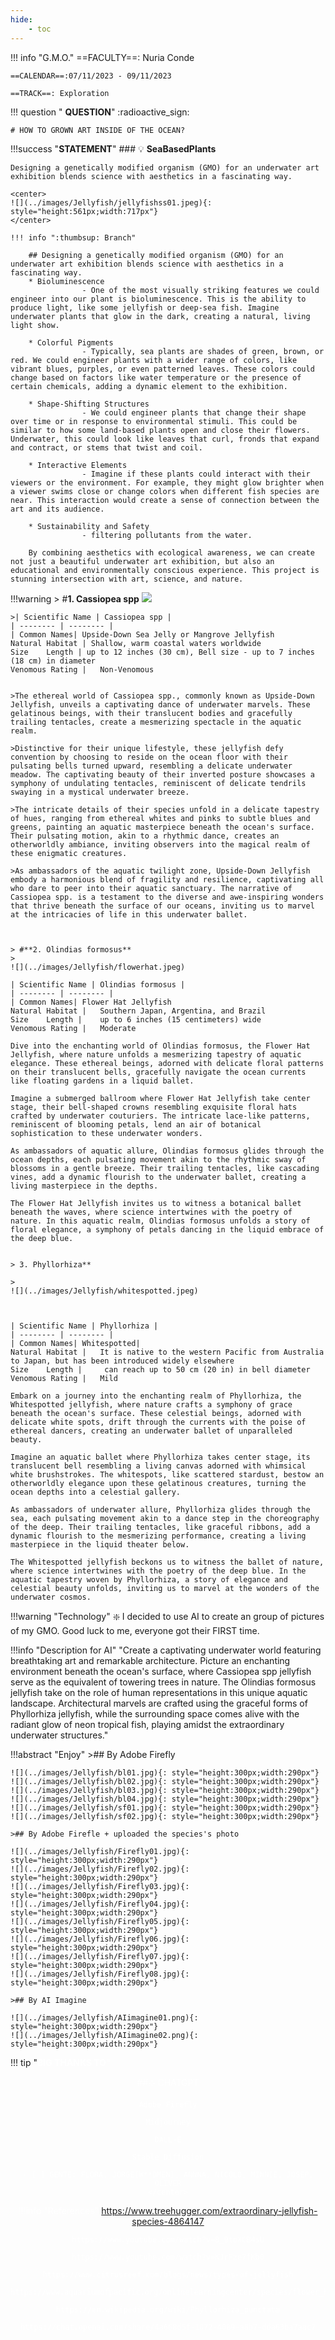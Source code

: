 ```yaml
---
hide:
    - toc
---
```

!!! info "G.M.O."
    ==FACULTY==: Nuria Conde

    ==CALENDAR==:07/11/2023 - 09/11/2023

    ==TRACK==: Exploration



!!! question  " **QUESTION**"
    :radioactive_sign: 

    # HOW TO GROWN ART INSIDE OF THE OCEAN?


!!!success "**STATEMENT**"
    ### :bulb: **SeaBasedPlants**

    Designing a genetically modified organism (GMO) for an underwater art exhibition blends science with aesthetics in a fascinating way.  

    <center>
    ![](../images/Jellyfish/jellyfishss01.jpeg){: style="height:561px;width:717px"}
    </center>

    !!! info ":thumbsup: Branch"

        ## Designing a genetically modified organism (GMO) for an underwater art exhibition blends science with aesthetics in a fascinating way.  
        * Bioluminescence 
                    - One of the most visually striking features we could engineer into our plant is bioluminescence. This is the ability to produce light, like some jellyfish or deep-sea fish. Imagine underwater plants that glow in the dark, creating a natural, living light show. 

        * Colorful Pigments
                    - Typically, sea plants are shades of green, brown, or red. We could engineer plants with a wider range of colors, like vibrant blues, purples, or even patterned leaves. These colors could change based on factors like water temperature or the presence of certain chemicals, adding a dynamic element to the exhibition.

        * Shape-Shifting Structures
                    - We could engineer plants that change their shape over time or in response to environmental stimuli. This could be similar to how some land-based plants open and close their flowers. Underwater, this could look like leaves that curl, fronds that expand and contract, or stems that twist and coil.

        * Interactive Elements
                    - Imagine if these plants could interact with their viewers or the environment. For example, they might glow brighter when a viewer swims close or change colors when different fish species are near. This interaction would create a sense of connection between the art and its audience.

        * Sustainability and Safety
                    - filtering pollutants from the water.

        By combining aesthetics with ecological awareness, we can create not just a beautiful underwater art exhibition, but also an educational and environmentally conscious experience. This project is stunning intersection with art, science, and nature.



!!!warning
    > #**1. Cassiopea spp**
    ![](../images/Jellyfish/upside-down-jellyfish%20(1).webp)

    >| Scientific Name | Cassiopea spp | 
    | -------- | -------- | 
    | Common Names| Upside-Down Sea Jelly or Mangrove Jellyfish
    Natural Habitat | Shallow, warm coastal waters worldwide
    Size	Length | up to 12 inches (30 cm), Bell size - up to 7 inches (18 cm) in diameter
    Venomous Rating | 	Non-Venomous


    >The ethereal world of Cassiopea spp., commonly known as Upside-Down Jellyfish, unveils a captivating dance of underwater marvels. These gelatinous beings, with their translucent bodies and gracefully trailing tentacles, create a mesmerizing spectacle in the aquatic realm.
    
    >Distinctive for their unique lifestyle, these jellyfish defy convention by choosing to reside on the ocean floor with their pulsating bells turned upward, resembling a delicate underwater meadow. The captivating beauty of their inverted posture showcases a symphony of undulating tentacles, reminiscent of delicate tendrils swaying in a mystical underwater breeze.

    >The intricate details of their species unfold in a delicate tapestry of hues, ranging from ethereal whites and pinks to subtle blues and greens, painting an aquatic masterpiece beneath the ocean's surface. Their pulsating motion, akin to a rhythmic dance, creates an otherworldly ambiance, inviting observers into the magical realm of these enigmatic creatures.

    >As ambassadors of the aquatic twilight zone, Upside-Down Jellyfish embody a harmonious blend of fragility and resilience, captivating all who dare to peer into their aquatic sanctuary. The narrative of Cassiopea spp. is a testament to the diverse and awe-inspiring wonders that thrive beneath the surface of our oceans, inviting us to marvel at the intricacies of life in this underwater ballet.



    > #**2. Olindias formosus**
    >
    ![](../images/Jellyfish/flowerhat.jpeg)

    | Scientific Name | Olindias formosus | 
    | -------- | -------- | 
    | Common Names| Flower Hat Jellyfish
    Natural Habitat | 	Southern Japan, Argentina, and Brazil
    Size	Length | 	up to 6 inches (15 centimeters) wide
    Venomous Rating | 	Moderate

    Dive into the enchanting world of Olindias formosus, the Flower Hat Jellyfish, where nature unfolds a mesmerizing tapestry of aquatic elegance. These ethereal beings, adorned with delicate floral patterns on their translucent bells, gracefully navigate the ocean currents like floating gardens in a liquid ballet.

    Imagine a submerged ballroom where Flower Hat Jellyfish take center stage, their bell-shaped crowns resembling exquisite floral hats crafted by underwater couturiers. The intricate lace-like patterns, reminiscent of blooming petals, lend an air of botanical sophistication to these underwater wonders.

    As ambassadors of aquatic allure, Olindias formosus glides through the ocean depths, each pulsating movement akin to the rhythmic sway of blossoms in a gentle breeze. Their trailing tentacles, like cascading vines, add a dynamic flourish to the underwater ballet, creating a living masterpiece in the depths.

    The Flower Hat Jellyfish invites us to witness a botanical ballet beneath the waves, where science intertwines with the poetry of nature. In this aquatic realm, Olindias formosus unfolds a story of floral elegance, a symphony of petals dancing in the liquid embrace of the deep blue.
   

    > 3. Phyllorhiza**

    >
    ![](../images/Jellyfish/whitespotted.jpeg)



    | Scientific Name | Phyllorhiza | 
    | -------- | -------- | 
    | Common Names| Whitespotted|
    Natural Habitat | 	It is native to the western Pacific from Australia to Japan, but has been introduced widely elsewhere
    Size	Length | 	 can reach up to 50 cm (20 in) in bell diameter
    Venomous Rating | 	Mild

    Embark on a journey into the enchanting realm of Phyllorhiza, the Whitespotted jellyfish, where nature crafts a symphony of grace beneath the ocean's surface. These celestial beings, adorned with delicate white spots, drift through the currents with the poise of ethereal dancers, creating an underwater ballet of unparalleled beauty.

    Imagine an aquatic ballet where Phyllorhiza takes center stage, its translucent bell resembling a living canvas adorned with whimsical white brushstrokes. The whitespots, like scattered stardust, bestow an otherworldly elegance upon these gelatinous creatures, turning the ocean depths into a celestial gallery.

    As ambassadors of underwater allure, Phyllorhiza glides through the sea, each pulsating movement akin to a dance step in the choreography of the deep. Their trailing tentacles, like graceful ribbons, add a dynamic flourish to the mesmerizing performance, creating a living masterpiece in the liquid theater below.

    The Whitespotted jellyfish beckons us to witness the ballet of nature, where science intertwines with the poetry of the deep blue. In the aquatic tapestry woven by Phyllorhiza, a story of elegance and celestial beauty unfolds, inviting us to marvel at the wonders of the underwater cosmos.



!!!warning "Technology"
    :sparkle: 
    I decided to use AI to create an group of pictures of my GMO. Good luck to me, everyone got their FIRST time. 


!!!info "Description for AI"
    "Create a captivating underwater world featuring breathtaking art and remarkable architecture. Picture an enchanting environment beneath the ocean's surface, where Cassiopea spp jellyfish serve as the equivalent of towering trees in nature. The Olindias formosus jellyfish take on the role of human representations in this unique aquatic landscape. Architectural marvels are crafted using the graceful forms of Phyllorhiza jellyfish, while the surrounding space comes alive with the radiant glow of neon tropical fish, playing amidst the extraordinary underwater structures."

!!!abstract "Enjoy"
    >## By Adobe Firefly

    ![](../images/Jellyfish/bl01.jpg){: style="height:300px;width:290px"}
    ![](../images/Jellyfish/bl02.jpg){: style="height:300px;width:290px"}
    ![](../images/Jellyfish/bl03.jpg){: style="height:300px;width:290px"}
    ![](../images/Jellyfish/bl04.jpg){: style="height:300px;width:290px"}
    ![](../images/Jellyfish/sf01.jpg){: style="height:300px;width:290px"}
    ![](../images/Jellyfish/sf02.jpg){: style="height:300px;width:290px"}

    >## By Adobe Firefle + uploaded the species's photo

    ![](../images/Jellyfish/Firefly01.jpg){: style="height:300px;width:290px"}
    ![](../images/Jellyfish/Firefly02.jpg){: style="height:300px;width:290px"}
    ![](../images/Jellyfish/Firefly03.jpg){: style="height:300px;width:290px"}
    ![](../images/Jellyfish/Firefly04.jpg){: style="height:300px;width:290px"}
    ![](../images/Jellyfish/Firefly05.jpg){: style="height:300px;width:290px"}
    ![](../images/Jellyfish/Firefly06.jpg){: style="height:300px;width:290px"}
    ![](../images/Jellyfish/Firefly07.jpg){: style="height:300px;width:290px"}
    ![](../images/Jellyfish/Firefly08.jpg){: style="height:300px;width:290px"}

    >## By AI Imagine

    ![](../images/Jellyfish/AIimagine01.png){: style="height:300px;width:290px"}
    ![](../images/Jellyfish/AIimagine02.png){: style="height:300px;width:290px"}

!!! tip "<font color="white">**BIG THANKS TO**"
    <center>
    <font color="white">
    ##:sparkle: 
    CHATGPT

    Adobe Firefly

    Midjourney

    DALL-E

    Stable Diffusion
    
    - [ ] GENTE: FLORA, JORGE(W**DMEN), ANNNA, NICOLO, MINNIE, JOSEP, OLIVER
    </center>

!!!info "References"
    https://www.treehugger.com/extraordinary-jellyfish-species-4864147

    https://www.youtube.com/watch?v=8_9toXCB4sU

    https://www.youtube.com/watch?v=KJrFze7fKb0

    https://www.citrusreef.com/blogs/news/types-of-jellyfish

    https://www.aquariumofpacific.org/onlinelearningcenter/species/flower_hat_jelly1

    https://en.wikipedia.org/wiki/Phyllorhiza_punctata

    https://chat.openai.com/share/4a668d5f-1072-4089-a8b7-dda63ba7aac7